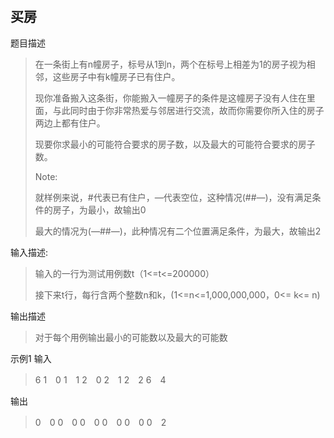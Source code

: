 ## 买房

题目描述

> 在一条街上有n幢房子，标号从1到n，两个在标号上相差为1的房子视为相邻，这些房子中有k幢房子已有住户。
> 
> 现你准备搬入这条街，你能搬入一幢房子的条件是这幢房子没有人住在里面，与此同时由于你非常热爱与邻居进行交流，故而你需要你所入住的房子两边上都有住户。
> 
> 现要你求最小的可能符合要求的房子数，以及最大的可能符合要求的房子数。
> 
> Note:
> 
> 就样例来说，#代表已有住户，—代表空位，这种情况(##—)，没有满足条件的房子，为最小，故输出0
> 
> 最大的情况为(—##—)，此种情况有二个位置满足条件，为最大，故输出2

输入描述:
> 输入的一行为测试用例数t（1<=t<=200000）
> 
> 接下来t行，每行含两个整数n和k，(1<=n<=1,000,000,000，0<= k<= n)

输出描述
> 对于每个用例输出最小的可能数以及最大的可能数

示例1
输入

> 6
1　0
1　1
2　0
2　1
2　2
6　4

输出
> 0　0
> 0　0
> 0　0
> 0　0
> 0　0
> 0　2